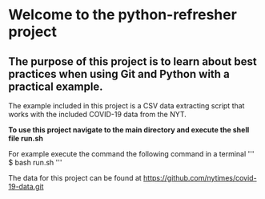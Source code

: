 
# Welcome to the python-refresher project

## The purpose of this project is to learn about best practices when using Git and Python with a practical example.

The  example included in this project is a CSV data extracting script that works with the included COVID-19 data from the NYT. 

**To use this project navigate to the main directory and execute the shell file run.sh**

For example execute the command the following command in a terminal
                                                                                        ''' $ bash run.sh ''' 


The data for this project can be found at https://github.com/nytimes/covid-19-data.git
